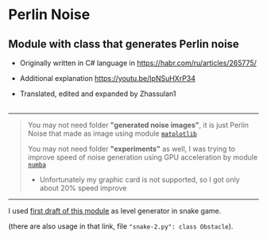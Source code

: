 # Perlin Noise

## Module with class that generates Perlin noise

- Originally written in C# language in <https://habr.com/ru/articles/265775/>

- Additional explanation <https://youtu.be/IpNSuHXrP34>

- Translated, edited and expanded by Zhassulan1
<br><br>
---
>You may not need folder __"generated noise images"__, it is just Perlin Noise that made as image using module [`matplotlib`](https://matplotlib.org/)
>
>You may not need folder __"experiments"__ as well, I was trying to improve speed of noise generation using GPU acceleration by module [`numba`](https://numba.pydata.org/)
>
>- Unfortunately my graphic card is not supported, so I got only about 20% speed improve
>
---
I used [first draft of this module](https://github.com/Zhassulan1/pp2-22BD030547/tree/main/practice/snake%20-%202) as level generator in snake game.

(there are also usage in that link, file `"snake-2.py": class Obstacle`).
